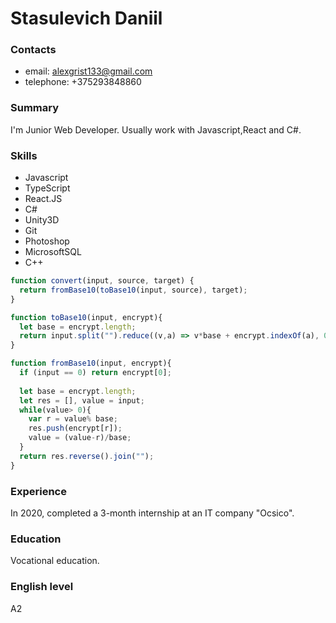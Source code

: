 # Stasulevich Daniil

### Contacts

- email: alexgrist133@gmail.com
- telephone: +375293848860

### Summary

I'm Junior Web Developer. Usually work with Javascript,React and C#. 

### Skills

- Javascript
- TypeScript
- React.JS
- C#
- Unity3D
- Git
- Photoshop
- MicrosoftSQL
- C++

```JavaScript
function convert(input, source, target) {
  return fromBase10(toBase10(input, source), target);
}

function toBase10(input, encrypt){
  let base = encrypt.length;
  return input.split("").reduce((v,a) => v*base + encrypt.indexOf(a), 0);
}

function fromBase10(input, encrypt){
  if (input == 0) return encrypt[0];
  
  let base = encrypt.length;
  let res = [], value = input;
  while(value> 0){
    var r = value% base;
    res.push(encrypt[r]);
    value = (value-r)/base;
  }
  return res.reverse().join("");
}
```

### Experience

In 2020, completed a 3-month internship at an IT company "Ocsico".

### Education

Vocational education.

### English level

A2

